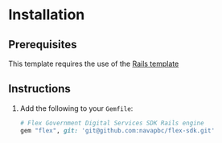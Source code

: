 # Installation

## Prerequisites

This template requires the use of the [Rails template](https://github.com/navapbc/template-application-rails)

## Instructions

1. Add the following to your `Gemfile`:

    ```ruby
    # Flex Government Digital Services SDK Rails engine
    gem "flex", git: 'git@github.com:navapbc/flex-sdk.git'
    ```

